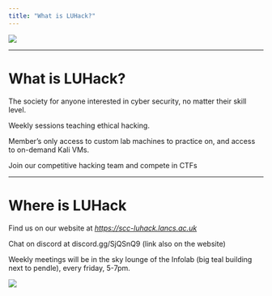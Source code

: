 ```yaml
---
title: "What is LUHack?"
---
```

![](../img/advertisement_intro855.webp)


---


# What is LUHack?

The society for anyone interested in cyber security\, no matter their skill level\.

Weekly sessions teaching ethical hacking\.

Member’s only access to custom lab machines to practice on\, and access to on\-demand Kali VMs\.

Join our competitive hacking team and compete in CTFs


---


# Where is LUHack

Find us on our website at  _[https://scc\-luhack\.lancs\.ac\.uk](https://scc-luhack.lancs.ac.uk)_

Chat on discord at discord\.gg/SjQSnQ9 \(link also on the website\)

Weekly meetings will be in the sky lounge of the Infolab \(big teal building next to pendle\)\, every friday\, 5\-7pm\.

![](../img/advertisement_intro856.webp)

